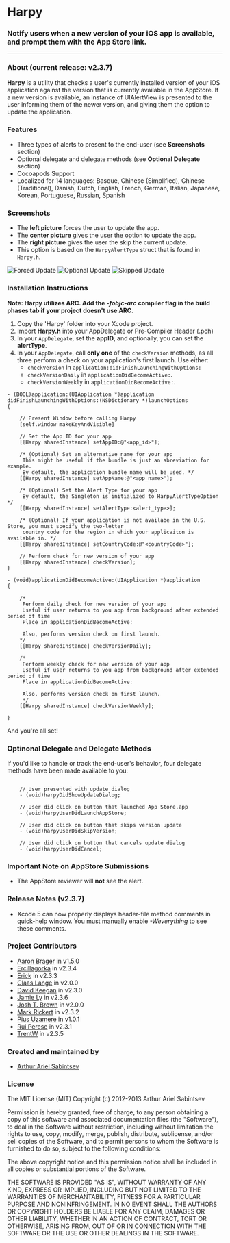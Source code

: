 # Harpy
### Notify users when a new version of your iOS app is available, and prompt them with the App Store link.

---
### About (current release: v2.3.7)
**Harpy** is a utility that checks a user's currently installed version of your iOS application against the version that is currently available in the AppStore. If a new version is available, an instance of UIAlertView is presented to the user informing them of the newer version, and giving them the option to update the application.

### Features
- Three types of alerts to present to the end-user (see **Screenshots** section)
- Optional delegate and delegate methods (see **Optional Delegate** section)
- Cocoapods Support
- Localized for 14 languages: Basque, Chinese (Simplified), Chinese (Traditional), Danish, Dutch, English, French, German, Italian, Japanese, Korean, Portuguese, Russian, Spanish

### Screenshots

- The **left picture** forces the user to update the app.
- The **center picture** gives the user the option to update the app.
- The **right picture** gives the user the skip the current update.
- This option is based on the `HarpyAlertType` struct that is found in `Harpy.h`.
 
![Forced Update](https://github.com/ArtSabintsev/Harpy/blob/master/picForcedUpdate.png?raw=true "Forced Update") 
![Optional Update](https://github.com/ArtSabintsev/Harpy/blob/master/picOptionalUpdate.png?raw=true "Optional Update")
![Skipped Update](https://github.com/ArtSabintsev/Harpy/blob/master/picSkippedUpdate.png?raw=true "Optional Update")

### Installation Instructions
**Note: Harpy utilizes ARC. Add the *-fobjc-arc* compiler flag in the build phases tab if your project doesn't use ARC**.

1. Copy the 'Harpy' folder into your Xcode project.
1. Import **Harpy.h** into your AppDelegate or Pre-Compiler Header (.pch)
1. In your `AppDelegate`, set the **appID**, and optionally, you can set the **alertType**.
1. In your `AppDelegate`, call **only one** of the `checkVersion` methods, as all three perform a check on your application's first launch. Use either:
    - `checkVersion` in `application:didFinishLaunchingWithOptions:`
    - `checkVersionDaily` in `applicationDidBecomeActive:`.
    - `checkVersionWeekly` in `applicationDidBecomeActive:`.
	
``` obj-c
- (BOOL)application:(UIApplication *)application didFinishLaunchingWithOptions:(NSDictionary *)launchOptions
{

	// Present Window before calling Harpy
	[self.window makeKeyAndVisible]
	
	// Set the App ID for your app
	[[Harpy sharedInstance] setAppID:@"<app_id>"];
	
	/* (Optional) Set an alternative name for your app
	 This might be useful if the bundle is just an abreviation for example.
	 By default, the application bundle name will be used. */
	[[Harpy sharedInstance] setAppName:@"<app_name>"];
	
	/* (Optional) Set the Alert Type for your app 
	 By default, the Singleton is initialized to HarpyAlertTypeOption */
	[[Harpy sharedInstance] setAlertType:<alert_type>];
	
	/* (Optional) If your application is not availabe in the U.S. Store, you must specify the two-letter
	 country code for the region in which your applicaiton is available in. */
	[[Harpy sharedInstance] setCountryCode:@"<countryCode>"]; 
	
	// Perform check for new version of your app 
	[[Harpy sharedInstance] checkVersion]; 
}

- (void)applicationDidBecomeActive:(UIApplication *)application
{

	/*
	 Perform daily check for new version of your app
	 Useful if user returns to you app from background after extended period of time
 	 Place in applicationDidBecomeActive:
 	 
 	 Also, performs version check on first launch.
 	*/
	[[Harpy sharedInstance] checkVersionDaily];

	/*
	 Perform weekly check for new version of your app
	 Useful if user returns to you app from background after extended period of time
	 Place in applicationDidBecomeActive:
	 
	 Also, performs version check on first launch.
	 */
	[[Harpy sharedInstance] checkVersionWeekly];
    
}
```

And you're all set!

### Optinonal Delegate and Delegate Methods
If you'd like to handle or track the end-user's behavior, four delegate methods have been made available to you:

```	obj-c

	// User presented with update dialog
	- (void)harpyDidShowUpdateDialog;
	
	// User did click on button that launched App Store.app
	- (void)harpyUserDidLaunchAppStore;
	
	// User did click on button that skips version update
	- (void)harpyUserDidSkipVersion;
	
	// User did click on button that cancels update dialog
	- (void)harpyUserDidCancel;

```

### Important Note on AppStore Submissions
- The AppStore reviewer will **not** see the alert. 

###  Release Notes (v2.3.7)
- Xcode 5 can now properly displays header-file method comments in quick-help window. You must manually enable *-Weverything* to see these comments.  

### Project Contributors
- [Aaron Brager](http://www.github.com/getaaron) in v1.5.0
- [Ercillagorka](https://github.com/ercillagorka) in v2.3.4
- [Erick](https://github.com/dexcell0) in v2.3.3
- [Claas Lange](https://github.com/claaslange) in v2.0.0
- [David Keegan](https://github.com/kgn) in v2.3.0
- [Jamie Ly](http://github,com/jamiely) in v2.3.6
- [Josh T. Brown](https://github.com/joshuatbrown) in v2.0.0
- [Mark Rickert](https://github.com/markrickert) in v2.3.2
- [Pius Uzamere](https://github.com/pius) in v1.0.1
- [Rui Perese](https://github.com/RuiAAPeres) in v2.3.1
- [TrentW](https://github.com/trentw) in v2.3.5

### Created and maintained by
- [Arthur Ariel Sabintsev](http://www.sabintsev.com/) 

### License
The MIT License (MIT)
Copyright (c) 2012-2013 Arthur Ariel Sabintsev

Permission is hereby granted, free of charge, to any person obtaining a copy of this software and associated documentation files (the "Software"), to deal in the Software without restriction, including without limitation the rights to use, copy, modify, merge, publish, distribute, sublicense, and/or sell copies of the Software, and to permit persons to whom the Software is furnished to do so, subject to the following conditions:

The above copyright notice and this permission notice shall be included in all copies or substantial portions of the Software.

THE SOFTWARE IS PROVIDED "AS IS", WITHOUT WARRANTY OF ANY KIND, EXPRESS OR IMPLIED, INCLUDING BUT NOT LIMITED TO THE WARRANTIES OF MERCHANTABILITY, FITNESS FOR A PARTICULAR PURPOSE AND NONINFRINGEMENT. IN NO EVENT SHALL THE AUTHORS OR COPYRIGHT HOLDERS BE LIABLE FOR ANY CLAIM, DAMAGES OR OTHER LIABILITY, WHETHER IN AN ACTION OF CONTRACT, TORT OR OTHERWISE, ARISING FROM, OUT OF OR IN CONNECTION WITH THE SOFTWARE OR THE USE OR OTHER DEALINGS IN THE SOFTWARE.
